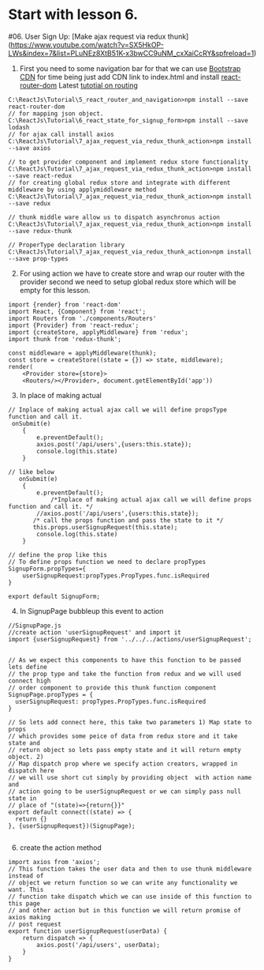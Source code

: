 
# Start with  lesson 6.
#06. User Sign Up: [Make ajax request via redux thunk] (https://www.youtube.com/watch?v=SX5HkOP-LWs&index=7&list=PLuNEz8XtB51K-x3bwCC9uNM_cxXaiCcRY&spfreload=1)
1) First you need to some navigation bar for that we can use [Bootstrap CDN](http://getbootstrap.com/getting-started/) for time being just add CDN link to index.html and install [react-router-dom](https://github.com/ReactTraining/react-router/tree/master/packages/react-router/docs)
Latest [tutotial on routing](https://github.com/turingschool-examples/react-router4)
```
C:\ReactJs\Tutorial\5_react_router_and_navigation>npm install --save react-router-dom
// for mapping json object.
C:\ReactJs\Tutorial\6_react_state_for_signup_form>npm install --save lodash
// for ajax call install axios
C:\ReactJs\Tutorial\7_ajax_request_via_redux_thunk_action>npm install --save axios

// to get provider component and implement redux store functionality
C:\ReactJs\Tutorial\7_ajax_request_via_redux_thunk_action>npm install --save react-redux
// for creating global redux store and integrate with different middleware by using applymiddleware method
C:\ReactJs\Tutorial\7_ajax_request_via_redux_thunk_action>npm install --save redux

// thunk middle ware allow us to dispatch asynchronus action
C:\ReactJs\Tutorial\7_ajax_request_via_redux_thunk_action>npm install --save redux-thunk

// ProperType declaration library
C:\ReactJs\Tutorial\7_ajax_request_via_redux_thunk_action>npm install --save prop-types

```
2) For using action we have to create store and wrap our router with the provider second we need to setup global redux store which will be empty for this lesson.
```
import {render} from 'react-dom'
import React, {Component} from 'react';
import Routers from './components/Routers'
import {Provider} from 'react-redux';
import {createStore, applyMiddleware} from 'redux';
import thunk from 'redux-thunk';

const middleware = applyMiddleware(thunk);
const store = createStore((state = {}) => state, middleware);
render(
    <Provider store={store}>
    <Routers/></Provider>, document.getElementById('app'))

```
3) In place of making actual 

```
// Inplace of making actual ajax call we will define propsType function and call it.
 onSubmit(e)
    {
        e.preventDefault();
        axios.post('/api/users',{users:this.state});
        console.log(this.state)
    }

// like below
   onSubmit(e)
    {
        e.preventDefault();
            /*Inplace of making actual ajax call we will define props function and call it. */
        //axios.post('/api/users',{users:this.state});
       /* call the props function and pass the state to it */
       this.props.userSignupRequest(this.state);
        console.log(this.state)
    }

// define the prop like this
// To define props function we need to declare propTypes
SignupForm.propTypes={
    userSignupRequest:propTypes.PropTypes.func.isRequired
}

export default SignupForm;

```
4) In SignupPage bubbleup this event to action
```
//SignupPage.js
//create action 'userSignupRequest' and import it
import {userSignupRequest} from '../../../actions/userSignupRequest';


// As we expect this components to have this function to be passed lets define
// the prop type and take the function from redux and we will used connect high
// order component to provide this thunk function component
SignupPage.propTypes = {
  userSignupRequest: propTypes.PropTypes.func.isRequired
}

// So lets add connect here, this take two parameters 1) Map state to props
// which provides some peice of data from redux store and it take state and
// return object so lets pass empty state and it will return empty object. 2)
// Map dispatch prop where we specify action creators, wrapped in dispatch here
// we will use short cut simply by providing object  with action name and
// action going to be userSignupRequest or we can simply pass null state in
// place of "(state)=>{return{}}"
export default connect((state) => {
  return {}
}, {userSignupRequest})(SignupPage);


```

6) create the action method
```
import axios from 'axios';
// This function takes the user data and then to use thunk middleware instead of
// object we return function so we can write any functionality we want. This
// function take dispatch which we can use inside of this function to this page
// and other action but in this function we will return promise of axios making
// post request
export function userSignupRequest(userData) {
    return dispatch => {
        axios.post('/api/users', userData);
    }
}

```